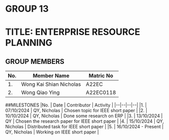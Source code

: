 # GROUP 13 
# TITLE: ENTERPRISE RESOURCE PLANNING
## GROUP MEMBERS
|No. | Member Name | Matric No|
|--|--|--|
|1. | Wong Kai Shian Nicholas |A22EC|
|2. | Wong Qiao Ying | A22EC0118|

##MILESTONES
|No. | Date | Contributor | Activity |
|--|--|--|--|
|1. | 07/10/2024 | QY, Nicholas | Chosen topic for IEEE short paper |
|2. | 10/10/2024 | QY, Nicholas | Done some research on ERP |
|3. | 13/10/2024 | QY | Chosen the research paper for IEEE short paper |
|4. | 15/10/2024 | QY, Nicholas | Distributed task for IEEE short paper |
|5. | 16/10/2024 - Present | QY, Nicholas | Working on IEEE short paper |




